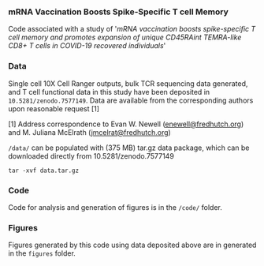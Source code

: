 ### mRNA Vaccination Boosts Spike-Specific T cell Memory

Code associated with a study of '*mRNA vaccination boosts spike-specific T cell memory and promotes expansion of unique CD45RAint TEMRA-like CD8+ T cells in COVID-19 recovered individuals*' 

### Data

Single cell 10X Cell Ranger outputs, bulk TCR sequencing data generated, and T cell functional data in this study have been deposited in `10.5281/zenodo.7577149`. Data are available from the corresponding authors upon reasonable request [1] 

[1] Address correspondence to Evan W. Newell (enewell@fredhutch.org) and M. Juliana McElrath (jmcelrat@fredhutch.org)

`/data/` can be populated with (375 MB) tar.gz data package, which can be downloaded directly from 10.5281/zenodo.7577149

```
tar -xvf data.tar.gz
```

### Code

Code for analysis and generation of figures is in the `/code/` folder.

### Figures

Figures generated by this code using data deposited above are in generated in the `figures` folder.
